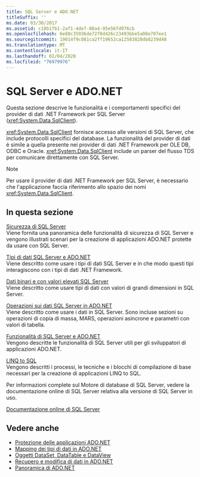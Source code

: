 ```yaml
---
title: SQL Server e ADO.NET
titleSuffix: ''
ms.date: 03/30/2017
ms.assetid: c18b1fb1-2af1-4de7-80a4-95e56fd976cb
ms.openlocfilehash: 6e88c35936de72f0d426c23493bbe5a08e707ee1
ms.sourcegitcommit: 19014f9c081ca2ff19652ca12503828db8239d48
ms.translationtype: MT
ms.contentlocale: it-IT
ms.lasthandoff: 02/04/2020
ms.locfileid: "76979976"
---
```

# <a name="sql-server-and-adonet"></a>SQL Server e ADO.NET
Questa sezione descrive le funzionalità e i comportamenti specifici del provider di dati .NET Framework per SQL Server (<xref:System.Data.SqlClient>).  
  
 <xref:System.Data.SqlClient> fornisce accesso alle versioni di SQL Server, che include protocolli specifici del database. La funzionalità del provider di dati è simile a quella presente nei provider di dati .NET Framework per OLE DB, ODBC e Oracle. <xref:System.Data.SqlClient> include un parser del flusso TDS per comunicare direttamente con SQL Server.  
  
> [!NOTE]
> Per usare il provider di dati .NET Framework per SQL Server, è necessario che l'applicazione faccia riferimento allo spazio dei nomi <xref:System.Data.SqlClient>.  
  
## <a name="in-this-section"></a>In questa sezione  
 [Sicurezza di SQL Server](sql-server-security.md)  
 Viene fornita una panoramica delle funzionalità di sicurezza di SQL Server e vengono illustrati scenari per la creazione di applicazioni ADO.NET protette da usare con SQL Server.  
  
 [Tipi di dati SQL Server e ADO.NET](sql-server-data-types.md)  
 Viene descritto come usare i tipi di dati SQL Server e in che modo questi tipi interagiscono con i tipi di dati .NET Framework.  
  
 [Dati binari e con valori elevati SQL Server](sql-server-binary-and-large-value-data.md)  
 Viene descritto come usare tipi di dati con valori di grandi dimensioni in SQL Server.  
  
 [Operazioni sui dati SQL Server in ADO.NET](sql-server-data-operations.md)  
 Viene descritto come usare i dati in SQL Server. Sono incluse sezioni su operazioni di copia di massa, MARS, operazioni asincrone e parametri con valori di tabella.  
  
 [Funzionalità di SQL Server e ADO.NET](sql-server-features-and-adonet.md)  
 Vengono descritte le funzionalità di SQL Server utili per gli sviluppatori di applicazioni ADO.NET.  
  
 [LINQ to SQL](./linq/index.md)  
 Vengono descritti i processi, le tecniche e i blocchi di compilazione di base necessari per la creazione di applicazioni LINQ to SQL.  
  
 Per informazioni complete sul Motore di database di SQL Server, vedere la documentazione online di SQL Server relativa alla versione di SQL Server in uso.  
  
 [Documentazione online di SQL Server](/sql/sql-server/sql-server-technical-documentation)  
  
## <a name="see-also"></a>Vedere anche

- [Protezione delle applicazioni ADO.NET](../securing-ado-net-applications.md)
- [Mapping dei tipi di dati in ADO.NET](../data-type-mappings-in-ado-net.md)
- [Oggetti DataSet, DataTable e DataView](../dataset-datatable-dataview/index.md)
- [Recupero e modifica di dati in ADO.NET](../retrieving-and-modifying-data.md)
- [Panoramica di ADO.NET](../ado-net-overview.md)
